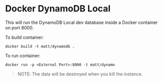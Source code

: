 # Docker DynamoDB Local

This will run the DynamoDB Local dev database inside a Docker container on port 8000.

To build container:
```
docker build -t matt/dynamodb .
```

To run container:
```
docker run -p <External Port>:8000 -t matt/dynamo
```

> NOTE: The data will be destroyed when you kill the instance.
